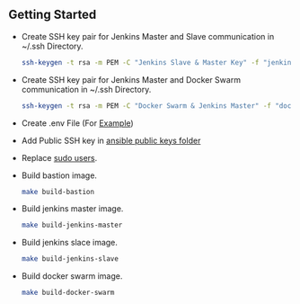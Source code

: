 ## Getting Started

- Create SSH key pair for Jenkins Master and Slave communication in ~/.ssh Directory.
    ```sh
    ssh-keygen -t rsa -m PEM -C "Jenkins Slave & Master Key" -f "jenkins_slave_agent_id_rsa"
    ```

- Create SSH key pair for Jenkins Master and Docker Swarm communication in ~/.ssh Directory.
    ```sh
    ssh-keygen -t rsa -m PEM -C "Docker Swarm & Jenkins Master" -f "docker_swarm_manager_id_rsa"
    ```

- Create .env File (For [Example](./env.example))

- Add Public SSH key in [ansible public keys folder](../ansible/roles/users/files/public_keys)

- Replace [sudo users](../ansible/roles/users/defaults/main.yml).

- Build bastion image.
    ```sh
    make build-bastion
    ```

- Build jenkins master image.
    ```sh
    make build-jenkins-master
    ```

- Build jenkins slace image.
    ```sh
    make build-jenkins-slave
    ```

- Build docker swarm image.
    ```sh
    make build-docker-swarm
    ```